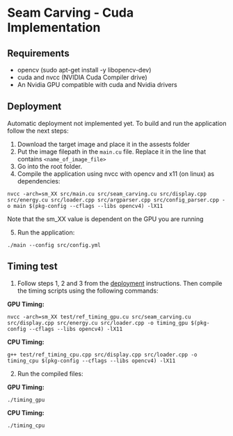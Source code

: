# Seam Carving - Cuda Implementation

## Requirements

- opencv (sudo apt-get install -y libopencv-dev)
- cuda and nvcc (NVIDIA Cuda Compiler drive)
- An Nvidia GPU compatible with cuda and Nvidia drivers

## Deployment

Automatic deployment not implemented yet. To build and run the application follow the next steps:

1. Download the target image and place it in the assests folder
2. Put the image filepath in the `main.cu` file. Replace it in the line that contains `<name_of_image_file>`
3. Go into the root folder.
4. Compile the application using nvcc with opencv and x11 (on linux) as dependencies:
```
nvcc -arch=sm_XX src/main.cu src/seam_carving.cu src/display.cpp src/energy.cu src/loader.cpp src/argparser.cpp src/config_parser.cpp -o main $(pkg-config --cflags --libs opencv4) -lX11
```
Note that the sm_XX value is dependent on the GPU you are running

5. Run the application:
```
./main --config src/config.yml
```

## Timing test
1. Follow steps 1, 2 and 3 from the [deployment](#deployment) instructions. Then compile the timing scripts using the following commands:

**GPU Timing:**
```
nvcc -arch=sm_XX test/ref_timing_gpu.cu src/seam_carving.cu src/display.cpp src/energy.cu src/loader.cpp -o timing_gpu $(pkg-config --cflags --libs opencv4) -lX11
```
**CPU Timing:**
```
g++ test/ref_timing_cpu.cpp src/display.cpp src/loader.cpp -o timing_cpu $(pkg-config --cflags --libs opencv4) -lX11
```
2. Run the compiled files:

**GPU Timing:**
```
./timing_gpu
```
**CPU Timing:**
```
./timing_cpu
```
